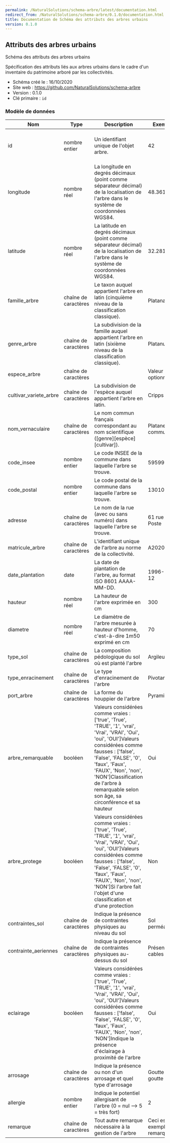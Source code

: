 ```yaml
---
permalink: /NaturalSolutions/schema-arbre/latest/documentation.html
redirect_from: /NaturalSolutions/schema-arbre/0.1.0/documentation.html
title: Documentation de Schéma des attributs des arbres urbains
version: 0.1.0
---
```


## Attributs des arbres urbains

Schéma des attributs des arbres urbains

Spécification des attributs liés aux arbres urbains dans le cadre d'un inventaire du patrimoine arboré par les collectivités.

- Schéma créé le : 16/10/2020
- Site web : https://github.com/NaturalSolutions/schema-arbre
- Version : 0.1.0
- Clé primaire : `id`

### Modèle de données

|Nom|Type|Description|Exemple|Propriétés|
|-|-|-|-|-|
|id|nombre entier|Un identifiant unique de l'objet arbre.|42|Valeur obligatoire, Valeur minimale : 1|
|longitude|nombre réel|La longitude en degrés décimaux (point comme séparateur décimal) de la localisation de l'arbre dans le système de coordonnées WGS84.|48.3610|Valeur obligatoire, Valeur minimale : -180, Valeur maximale : 180|
|latitude|nombre réel|La latitude en degrés décimaux (point comme séparateur décimal) de la localisation de l'arbre dans le système de coordonnées WGS84.|32.2812|Valeur obligatoire, Valeur minimale : -180, Valeur maximale : 180|
|famille_arbre|chaîne de caractères|Le taxon auquel appartient l'arbre en latin (cinquième niveau de la classification classique).|Platanaceae|Valeur optionnelle|
|genre_arbre|chaîne de caractères|La subdivision de la famille auquel appartient l'arbre en latin (sixième niveau de la classification classique).|Platanus|Valeur optionnelle|
|espece_arbre|chaîne de caractères||Valeur optionnelle|
|cultivar_variete_arbre|chaîne de caractères|La subdivision de l'espèce auquel appartient l'arbre en latin.|Cripps Pink'|Valeur optionnelle|
|nom_vernaculaire|chaîne de caractères|Le nom commun français correspondant au nom scientifique ([genre][espèce][cultivar]).|Platane commun|Valeur optionnelle|
|code_insee|nombre entier|Le code INSEE de la commune dans laquelle l'arbre se trouve.|59599|Valeur optionnelle|
|code_postal|nombre entier|Le code postal de la commune dans laquelle l'arbre se trouve.|13010|Valeur optionnelle|
|adresse|chaîne de caractères|Le nom de la rue (avec ou sans numéro) dans laquelle l'arbre se trouve.|61 rue de la Poste|Valeur optionnelle|
|matricule_arbre|chaîne de caractères|L'identifiant unique de l'arbre au norme de la collectivité.|A20200525|Valeur optionnelle|
|date_plantation|date|La date de plantation de l'arbre, au format ISO 8601 AAAA-MM-DD.|1996-07-12|Valeur optionnelle|
|hauteur|nombre réel|La hauteur de l'arbre exprimée en cm|300|Valeur optionnelle|
|diametre|nombre réel|Le diamètre de l'arbre mesurée à hauteur d'homme, c'est-à-dire 1m50 exprimé en cm|70|Valeur optionnelle|
|type_sol|chaîne de caractères|La composition pédologique du sol où est planté l'arbre|Argileux|Valeur optionnelle|
|type_enracinement|chaîne de caractères|Le type d'enracinement de l'arbre|Pivotant|Valeur optionnelle|
|port_arbre|chaîne de caractères|La forme du houppier de l'arbre|Pyramide|Valeur optionnelle|
|arbre_remarquable|booléen|Valeurs considérées comme vraies : ['true', 'True', 'TRUE', '1', 'vrai', 'Vrai', 'VRAI', 'Oui', 'oui', 'OUI']Valeurs considérées comme fausses : ['false', 'False', 'FALSE', '0', 'faux', 'Faux', 'FAUX', 'Non', 'non', 'NON']Classification de l'arbre à remarquable selon son âge, sa circonférence et sa hauteur|Oui|Valeur optionnelle|
|arbre_protege|booléen|Valeurs considérées comme vraies : ['true', 'True', 'TRUE', '1', 'vrai', 'Vrai', 'VRAI', 'Oui', 'oui', 'OUI']Valeurs considérées comme fausses : ['false', 'False', 'FALSE', '0', 'faux', 'Faux', 'FAUX', 'Non', 'non', 'NON']Si l'arbre fait l'objet d'une classification et d'une protection|Non|Valeur optionnelle|
|contraintes_sol|chaîne de caractères|Indique la présence de contraintes physiques au niveau du sol |Sol perméabilisé|Valeur optionnelle|
|contrainte_aeriennes|chaîne de caractères|Indique la présence de contraintes physiques au-dessus du sol|Présence de cables|Valeur optionnelle|
|eclairage|booléen|Valeurs considérées comme vraies : ['true', 'True', 'TRUE', '1', 'vrai', 'Vrai', 'VRAI', 'Oui', 'oui', 'OUI']Valeurs considérées comme fausses : ['false', 'False', 'FALSE', '0', 'faux', 'Faux', 'FAUX', 'Non', 'non', 'NON']Indique la présence d'éclairage à proximité de l'arbre|Oui|Valeur optionnelle|
|arrosage|chaîne de caractères|Indique la présence ou non d'un arrosage et quel type d'arrosage |Goutte à goutte|Valeur optionnelle|
|allergie|nombre entier|Indique le potentiel allergisant de l'arbre (0 = nul --> 5 = très fort)|2|Valeur optionnelle|
|remarque|chaîne de caractères|Tout autre remarque nécessaire à la gestion de l'arbre|Ceci est un exemple de remarque|Valeur optionnelle|